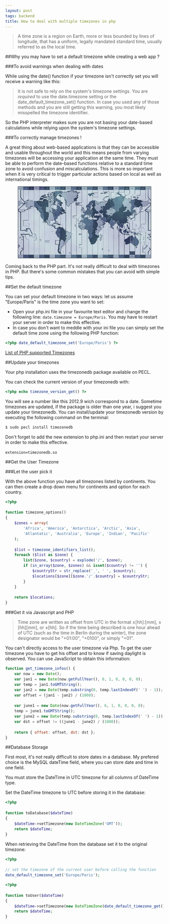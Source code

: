 ```yaml
---
layout: post
tags: backend
title: How to deal with multiple timezones in php
---
```



> A time zone is a region on Earth, more or less bounded by lines of longitude, that has a uniform, legally mandated standard time, usually referred to as the local time.

##Why you may have to set a default timezone while creating a web app ?

###To avoid warnings when dealing with dates

While using the date() function if your timezone isn't correctly set you will receive a warning like this:

> It is not safe to rely on the system's timezone settings. You are *required* to use the date.timezone setting or the date_default_timezone_set() function. In case you used any of those methods and you are still getting this warning, you most likely misspelled the timezone identifier.

So the PHP interpreter makes sure you are not basing your date-based calculations while relying upon the system's timezone settings.

###To correctly manage timezones !

A great thing about web-based applications is that they can be accessible and usable throughout the world and this means people from varying timezones will be accessing your application at the same time. They must be able to perform the date-based functions relative to a standard time zone to avoid confusion and miscalculations.  This is more so important when it is very critical to trigger particular actions based on local as well as international timings.

<figure>
    <img src="/assets/images/2010-deal-with-timezone-php/timezone.jpg" alt="here a thing" />
</figure>

Coming back to the PHP part. It's not really difficult to deal with timezones in PHP. But there's some common mistakes that you can avoid with simple tips.

##Set the default timezone

You can set your default timezone in two ways: let us assume "Europe/Paris" is the time zone you want to set:

- Open your php.ini file in your favourite text editor and change the following line: `date.timezone = Europe/Paris`. You may have to restart your server in order to make this effective.
- In case you don't want to meddle with your ini file you can simply set the default time zone using the following PHP function: 

```php
<?php date_default_timezone_set('Europe/Paris') ?>
```

[List of PHP supported Timezones](http://www.php.net/manual/en/timezones.php)

##Update your timezones

Your php installation uses the timezonedb package available on PECL.

You can check the current version of your timezonedb with:


```php
<?php echo timezone_version_get() ?>
```

You will see a number like this 2012.9 wich correspond to a date. Sometime timezones are updated, if 
the package is older than one year, i suggest you update your timezonedb. You can install/update your 
timezonedb version by executing the following command on the terminal:

```bash
$ sudo pecl install timezonedb
```

Don't forget to add the new extension to php.ini and then restart your server in order to make this effective.

`extension=timezonedb.so`

##Get the User Timezone

###Let the user pick it

With the above function you have all timezones listed by continents. You can then create a drop down menu for continents and option for each country.

```php
<?php

function timezone_options()
{
    $zones = array(
        'Africa', 'America', 'Antarctica', 'Arctic', 'Asia',
        'Atlantatic', 'Australia', 'Europe', 'Indian', 'Pacific'
    );

    $list = timezone_identifiers_list();
    foreach ($list as $zone) {
        list($zone, $country) = explode('/', $zone);
        if (in_array($zone, $zones) && isset($country) != '') {
            $countryStr = str_replace('_', ' ', $country);
            $locations[$zone][$zone.'/'.$country] = $countryStr;
        }
    }

    return $locations;
}
```

###Get it via Javascript and PHP

> Time zone are written as offset from UTC in the format ±[hh]:[mm], ±[hh][mm], or ±[hh]. So if the time being described is one hour ahead of UTC (such as the time in Berlin during the winter), the zone designator would be "+01:00", "+0100", or simply "+01".

You can't directly access to the user timezone via Php. To get the user timezone you have to get his offset and to know if saving daylight is observed. You can use JavaScript to obtain this information:

```javascript
function get_timezone_infos() {
    var now = new Date();
    var jan1 = new Date(now.getFullYear(), 0, 1, 0, 0, 0, 0);
    var temp = jan1.toGMTString();
    var jan2 = new Date(temp.substring(0, temp.lastIndexOf(' ') - 1));
    var offset = (jan1 - jan2) / (1000);

    var june1 = new Date(now.getFullYear(), 6, 1, 0, 0, 0, 0);
    temp = june1.toGMTString();
    var june2 = new Date(temp.substring(0, temp.lastIndexOf(' ') - 1));
    var dst = offset != ((june1 - june2) / (1000));

    return { offset: offset, dst: dst };
}
```

##Database Storage

First most, it's not really difficult to store dates in a database. My prefered choice is the MySQL dateTime field, where you can store date and time in one field.

<div class="alert warning">
You must store the DateTime in UTC timezone for all columns of DateTime type.
</div>


Set the DateTime timezone to UTC before storing it in the database:

```php
<?php

function toDatabase($dateTime)
{
    $dateTime->setTimezone(new DateTimeZone('GMT'));
    return $dateTime;
}
```


When retrieving the DateTime from the database set it to the original timezone:

```php
<?php

// set the timezone of the current user before calling the function
date_default_timezone_set('Europe/Paris');
```

```php
<?php

function toUser($dateTime)
{
    $dateTime->setTimezone(new DateTimeZone(date_default_timezone_get()));
    return $dateTime;
}
```

